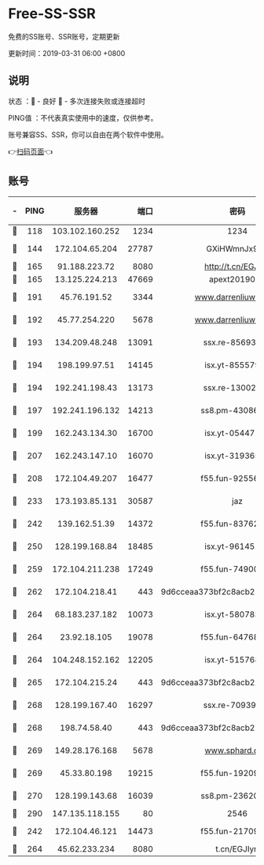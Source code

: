 # Free-SS-SSR

免费的SS账号、SSR账号，定期更新

更新时间：2019-03-31 06:00 +0800

## 说明

状态     ：🙂 - 良好 🙁 - 多次连接失败或连接超时

PING值   ：不代表真实使用中的速度，仅供参考。

账号兼容SS、SSR，你可以自由在两个软件中使用。

👉[扫码页面](https://liesauer.github.io/Free-SS-SSR/)👈

## 账号

|-|PING|服务器|端口|密码|加密方式|区域|
|:----:|:----:|:-----:|-----:|:----:|:----:|:----:|
|🙂|118|103.102.160.252|1234|1234|rc4-md5|JP|
|🙂|144|172.104.65.204|27787|GXiHWmnJx94S|aes-256-cfb|JP|
|🙂|165|91.188.223.72|8080|http://t.cn/EGJIyrl|rc4-md5|RU|
|🙂|165|13.125.224.213|47669|apext2019001|chacha20|KR|
|🙂|191|45.76.191.52|3344|www.darrenliuwei.com|aes-256-cfb|JP|
|🙂|192|45.77.254.220|5678|www.darrenliuwei.com|aes-256-cfb|SG|
|🙂|193|134.209.48.248|13091|ssx.re-85693454|aes-256-cfb|US|
|🙂|194|198.199.97.51|14145|isx.yt-85557924|aes-256-cfb|US|
|🙂|194|192.241.198.43|13173|ssx.re-13002035|aes-256-cfb|US|
|🙂|197|192.241.196.132|14213|ss8.pm-43086364|aes-256-cfb|US|
|🙂|199|162.243.134.30|16700|isx.yt-05447189|aes-256-cfb|US|
|🙂|207|162.243.147.10|16070|isx.yt-31936504|aes-256-cfb|US|
|🙂|208|172.104.49.207|16477|f55.fun-92556550|aes-256-cfb|SG|
|🙂|233|173.193.85.131|30587|jaz|aes-256-cfb|US|
|🙂|242|139.162.51.39|14372|f55.fun-83762221|aes-256-cfb|SG|
|🙂|250|128.199.168.84|18485|isx.yt-96145111|aes-256-cfb|SG|
|🙂|259|172.104.211.238|17249|f55.fun-74900529|aes-256-cfb|US|
|🙂|262|172.104.218.41|443|9d6cceaa373bf2c8acb22e60b6a58be6|aes-256-cfb|US|
|🙂|264|68.183.237.182|10073|isx.yt-58078392|aes-256-cfb|SG|
|🙂|264|23.92.18.105|19078|f55.fun-64768572|aes-256-cfb|US|
|🙂|264|104.248.152.162|12205|isx.yt-51576828|aes-256-cfb|SG|
|🙂|265|172.104.215.24|443|9d6cceaa373bf2c8acb22e60b6a58be6|aes-256-cfb|US|
|🙂|268|128.199.167.40|16297|ssx.re-70939719|aes-256-cfb|SG|
|🙂|268|198.74.58.40|443|9d6cceaa373bf2c8acb22e60b6a58be6|aes-256-cfb|US|
|🙂|269|149.28.176.168|5678|www.sphard.com|aes-256-cfb|AU|
|🙂|269|45.33.80.198|19215|f55.fun-19209490|aes-256-cfb|US|
|🙂|270|128.199.143.68|16039|ss8.pm-23620384|aes-256-cfb|SG|
|🙂|290|147.135.118.155|80|2546|chacha20|US|
|🙂|242|172.104.46.121|14473|f55.fun-21709141|aes-256-cfb|SG|
|🙂|264|45.62.233.234|8080|t.cn/EGJIyrl|rc4-md5|CA|

